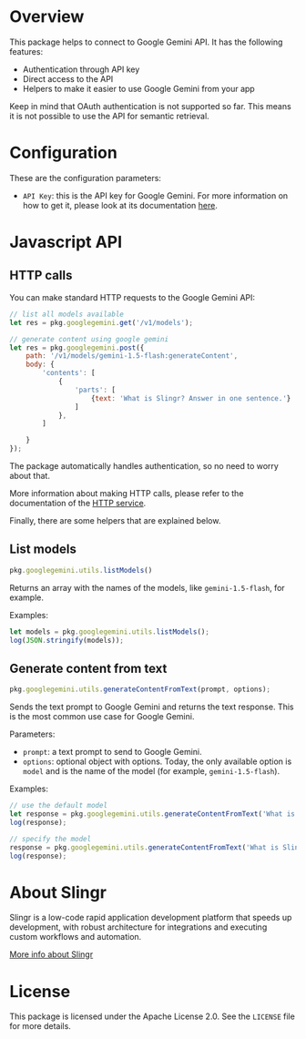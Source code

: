 # Overview

This package helps to connect to Google Gemini API. It has the following features:

- Authentication through API key
- Direct access to the API
- Helpers to make it easier to use Google Gemini from your app

Keep in mind that OAuth authentication is not supported so far. This means it is not possible to use the API for semantic retrieval.

# Configuration

These are the configuration parameters:

- `API Key`: this is the API key for Google Gemini. For more information on how to get it, please look at its documentation [here](https://ai.google.dev/gemini-api/docs/api-key).

# Javascript API

## HTTP calls

You can make standard HTTP requests to the Google Gemini API:

```js
// list all models available
let res = pkg.googlegemini.get('/v1/models');

// generate content using google gemini
let res = pkg.googlegemini.post({
    path: '/v1/models/gemini-1.5-flash:generateContent',
    body: {
        'contents': [
            {
                'parts': [
                    {text: 'What is Slingr? Answer in one sentence.'}
                ]
            },
        ]

    }
});
```

The package automatically handles authentication, so no need to worry about that.

More information about making HTTP calls, please refer to the documentation of the [HTTP service](https://github.com/slingr-stack/http-service). 

Finally, there are some helpers that are explained below.

## List models

```js
pkg.googlegemini.utils.listModels()
```

Returns an array with the names of the models, like `gemini-1.5-flash`, for example.

Examples:

```js
let models = pkg.googlegemini.utils.listModels();
log(JSON.stringify(models));
```

## Generate content from text

```js
pkg.googlegemini.utils.generateContentFromText(prompt, options);
```

Sends the text prompt to Google Gemini and returns the text response. This is the most common use case for Google Gemini.

Parameters:

- `prompt`: a text prompt to send to Google Gemini.
- `options`: optional object with options. Today, the only available option is `model` and is the name of the model (for example, `gemini-1.5-flash`).

Examples:

```js
// use the default model
let response = pkg.googlegemini.utils.generateContentFromText('What is Slingr? Answer in one sentence.');
log(response);

// specify the model
response = pkg.googlegemini.utils.generateContentFromText('What is Slingr? Answer in one sentence.', {model: 'gemini-1.0-pro'});
log(response);
```

# About Slingr

Slingr is a low-code rapid application development platform that speeds up development,
with robust architecture for integrations and executing custom workflows and automation.

[More info about Slingr](https://slingr.io)

# License

This package is licensed under the Apache License 2.0. See the `LICENSE` file for more details.

